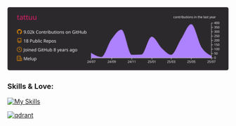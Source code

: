 [![](https://raw.githubusercontent.com/tattuu/tattuu/main/profile-summary-card-output/monokai/0-profile-details.svg)](https://github.com/vn7n24fzkq/github-profile-summary-cards)
<!-- [![](https://raw.githubusercontent.com/tattuu/tattuu/main/profile-summary-card-output/monokai/1-repos-per-language.svg)](https://github.com/vn7n24fzkq/github-profile-summary-cards)  -->

<h3 align="left">Skills & Love:</h3>

[![My Skills](https://skillicons.dev/icons?i=ts,python,vue,fastapi,flutter,postgresql,firebase,aws,docker,selenium)](https://skillicons.dev)
<p align="left">
    <a href="https://qdrant.tech/" target="_blank"> <img src="https://raw.githubusercontent.com/gilbarbara/logos/92bb74e98bca1ea1ad794442676ebc4e75038adc/logos/qdrant-icon.svg" alt="qdrant" width="40" height="40"/> </a>
</p>
  
<!--
**tattuu/tattuu** is a ✨ _special_ ✨ repository because its `README.md` (this file) appears on your GitHub profile.

Here are some ideas to get you started:

- 🔭 I’m currently working on ...
- 🌱 I’m currently learning ...
- 👯 I’m looking to collaborate on ...
- 🤔 I’m looking for help with ...
- 💬 Ask me about ...
- 📫 How to reach me: ...
- 😄 Pronouns: ...
- ⚡ Fun fact: ...
-->
